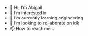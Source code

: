 - 👋 Hi, I’m Abigail
- 👀 I’m interested in
- 🌱 I’m currently learning engineering
- 💞️ I’m looking to collaborate on idk
- 📫 How to reach me ...

<!---
Abi2305/Abi2305 is a ✨ special ✨ repository because its `README.md` (this file) appears on your GitHub profile.
You can click the Preview link to take a look at your changes.
--->

